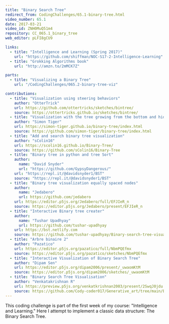 ```yaml
---
title: "Binary Search Tree"
redirect_from: CodingChallenges/65.1-binary-tree.html
video_number: 65.1
date: 2017-03-21
video_id: ZNH0MuQ51m4
repository: CC_065.1_binary_tree
web_editor: pLFI8gCU9

links:
  - title: "Intelligence and Learning (Spring 2017)"
    url: "https://github.com/shiffman/NOC-S17-2-Intelligence-Learning"
  - title: "Grokking Algorithms book"
    url: "http://amzn.to/2mMCK7Z"

parts:
  - title: "Visualizing a Binary Tree"
    url: "/CodingChallenges/065.2-binary-tree-viz"

contributions:
  - title: "Visualization using steering behaviors"
    author: "OtterTrick"
    url: https://github.com/ottertricks/sketches/bintree/
    source: https://ottertricks.github.io/sketches/bintree/
  - title: "Visualization with the tree growing from the bottom and hiding the numbers"
    author: "Simon Tiger"
    url: https://simon-tiger.github.io/binary-tree/index.html
    source: https://github.com/simon-tiger/binary-tree/index.html
  - title: "Add and search binary tree visualization"
    author: "sColin16"
    url: https://scolin16.github.io/Binary-Tree/
    source: https://github.com/sColin16/Binary-Tree
  - title: "Binary tree in python and tree Sort"
    author:
      name: "David Snyder"
      url: "https://github.com/GypsyDangerous/"
    url: "https://repl.it/@davidsnyder1/BST"
    source: "https://repl.it/@davidsnyder1/BST"
  - title: "Binary tree visualization equally spaced nodes"
    author:
      name: "Jedabero"
      url: https://github.com/jedabero
    url: https://editor.p5js.org/Jedabero/full/EFJIeR_n
    source: https://editor.p5js.org/Jedabero/present/EFJIeR_n
  - title: "Interactive Binary tree creater"
    author:
      name: "Tushar Upadhyay"
      url: https://github.com/tushar-upadhyay
    url: https://bst.netlify.com
    source: https://github.com/tushar-upadhyay/Binary-search-tree-visualization
  - title: "Arbre binaire 2"
    author: "Pazatico"
    url: https://editor.p5js.org/pazatico/full/NbmPQEfmx
    source: https://editor.p5js.org/pazatico/sketches/NbmPQEfmx
  - title: "Interactive Visualization of Binary Search Tree"
    author: "Dipam Sen"
    url: https://editor.p5js.org/dipam2006/present/_uwaomKtM
    source: https://editor.p5js.org/dipam2006/sketches/_uwaomKtM
  - title: "Binary Search Tree Visualisation"
    author: "Venkatakrishnan R"
    url: https://preview.p5js.org/venkatkrishnan2003/present/2SwqJ0jdu
    source: https://github.com/Cody-coder017/Generative_art/tree/main/BINARY_TREES_
---
```

This coding challenge is part of the first week of my course: "Intelligence and Learning." Here I attempt to implement a classic data structure: The Binary Search Tree.
